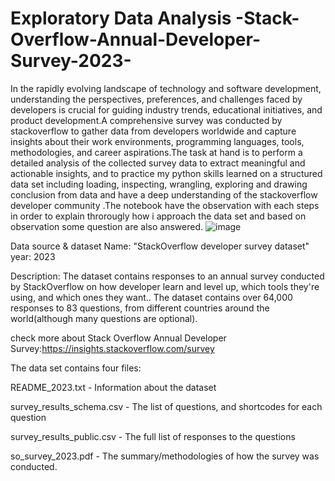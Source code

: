 # Exploratory Data Analysis -Stack-Overflow-Annual-Developer-Survey-2023-
In the rapidly evolving landscape of technology and software development, understanding the perspectives, preferences, and challenges faced by developers is crucial for guiding industry trends, educational initiatives, and product development.A comprehensive survey was conducted by stackoverflow to gather data from developers worldwide and capture insights about their work environments, programming languages, tools, methodologies, and career aspirations.The task at hand is to perform a detailed analysis of the collected survey data to extract meaningful and actionable insights, and to practice my python skills learned on a structured data set including loading, inspecting, wrangling, exploring and drawing conclusion from data and have a deep understanding of the stackoverflow developer community .The notebook have the observation with each steps in order to explain throrougly how i approach the data set and based on observation some question are also answered.
![image](https://github.com/rotland/EDA-Stack-Overflow-Annual-Developer-Survey-2023-/assets/65259178/3cdc3389-9e7c-4874-ae3e-efaf33a1375e)

Data source & dataset
Name: "StackOverflow developer survey dataset"
year: 2023

Description: The dataset contains responses to an annual survey conducted by StackOverflow on how developer learn and level up, which tools they're using, and which ones they want.. The dataset contains over 64,000 responses to 83 questions, from different countries around the world(although many questions are optional).

check more about Stack Overflow Annual Developer Survey:https://insights.stackoverflow.com/survey

The data set contains four files:

README_2023.txt - Information about the dataset

survey_results_schema.csv - The list of questions, and shortcodes for each question

survey_results_public.csv - The full list of responses to the questions

so_survey_2023.pdf - The summary/methodologies of how the survey was conducted.
